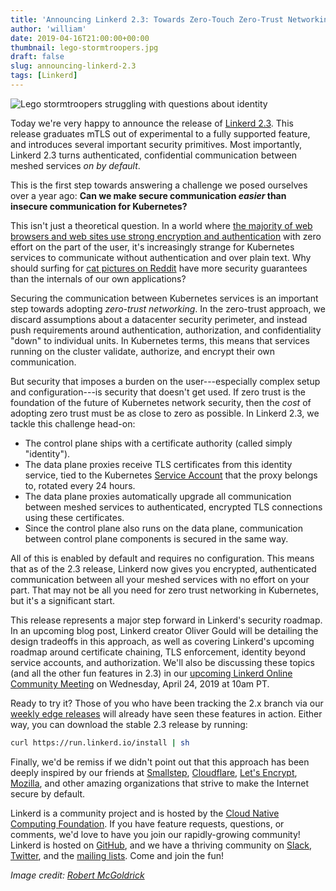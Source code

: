 ```yaml
---
title: 'Announcing Linkerd 2.3: Towards Zero-Touch Zero-Trust Networking for Kubernetes'
author: 'william'
date: 2019-04-16T21:00:00+00:00
thumbnail: lego-stormtroopers.jpg
draft: false
slug: announcing-linkerd-2.3
tags: [Linkerd]
---
```


![Lego stormtroopers struggling with questions about
identity](/uploads/lego-stormtroopers.jpg)

Today we're very happy to announce the release of [Linkerd
2.3](https://github.com/linkerd/linkerd2/releases/tag/stable-2.3.0). This release
graduates mTLS out of experimental to a fully supported feature, and introduces
several important security primitives. Most importantly, Linkerd 2.3 turns
authenticated, confidential communication between meshed services _on by
default_.

This is the first step towards answering a challenge we posed ourselves over a
year ago: **Can we make secure communication *easier* than insecure
communication for Kubernetes?**

This isn't just a theoretical question. In a world where [the majority of web
browsers and web sites use strong encryption and
authentication](https://transparencyreport.google.com/https/overview?hl=en)
with zero effort on the part of the user, it's increasingly strange for
Kubernetes services to communicate without authentication and over plain text.
Why should surfing for [cat pictures on
Reddit](https://www.reddit.com/r/dogpics) have more security guarantees than
the internals of our own applications?

Securing the communication between Kubernetes services is an important step
towards adopting *zero-trust networking*. In the zero-trust approach, we
discard assumptions about a datacenter security perimeter, and instead push
requirements around authentication, authorization, and confidentiality "down"
to individual units. In Kubernetes terms, this means that services running on
the cluster validate, authorize, and encrypt their own communication.

But security that imposes a burden on the user---especially complex setup and
configuration---is security that doesn't get used. If zero trust is the
foundation of the future of Kubernetes network security, then the *cost* of
adopting zero trust must be as close to zero as possible. In Linkerd 2.3, we
tackle this challenge head-on:

* The control plane ships with a certificate authority (called simply
  "identity").
* The data plane proxies receive TLS certificates from this identity service,
  tied to the Kubernetes [Service
  Account](https://kubernetes.io/docs/reference/access-authn-authz/service-accounts-admin/)
  that the proxy belongs to, rotated every 24 hours.
* The data plane proxies automatically upgrade all communication between meshed
  services to authenticated, encrypted TLS connections using these
  certificates.
* Since the control plane also runs on the data plane, communication between
  control plane components is secured in the same way.

All of this is enabled by default and requires no configuration. This means
that as of the 2.3 release, Linkerd now gives you encrypted, authenticated
communication between all your meshed services with no effort on your part.
That may not be all you need for zero trust networking in Kubernetes, but it's
a significant start.

This release represents a major step forward in Linkerd's security roadmap. In
an upcoming blog post, Linkerd creator Oliver Gould will be detailing the
design tradeoffs in this approach, as well as covering Linkerd's upcoming
roadmap around certificate chaining, TLS enforcement, identity beyond service
accounts, and authorization. We'll also be discussing these topics (and all the
other fun features in 2.3) in our [upcoming Linkerd Online Community
Meeting](https://www.meetup.com/Linkerd-Online-Community-Meetup/events/260356731/)
on Wednesday, April 24, 2019 at 10am PT.

Ready to try it? Those of you who have been tracking the 2.x branch via our
[weekly edge releases](https://linkerd.io/2/edge) will already have seen these
features in action. Either way, you can download the stable 2.3 release by
running:

```bash
curl https://run.linkerd.io/install | sh
```

Finally, we'd be remiss if we didn't point out that this approach has been
deeply inspired by our friends at [Smallstep](https://smallstep.com/),
[Cloudflare](https://www.cloudflare.com/), [Let's
Encrypt](https://letsencrypt.org/), [Mozilla](https://www.mozilla.org/), and
other amazing organizations that strive to make the Internet secure by default.

Linkerd is a community project and is hosted by the [Cloud Native Computing
Foundation](https://cncf.io). If you have feature requests, questions, or
comments, we'd love to have you join our rapidly-growing community! Linkerd is
hosted on [GitHub](https://github.com/linkerd/), and we have a thriving
community on [Slack](https://slack.linkerd.io),
[Twitter](https://twitter.com/linkerd), and the [mailing
lists](https://linkerd.io/2/get-involved/). Come and join the fun!

_Image credit: [Robert McGoldrick](https://www.flickr.com/photos/bobsfever/)_
